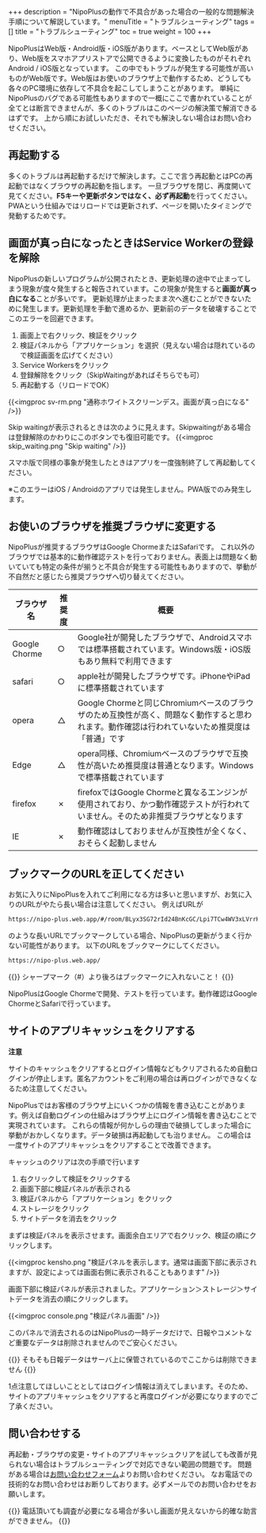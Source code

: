 +++
description = "NipoPlusの動作で不具合があった場合の一般的な問題解決手順について解説しています。"
menuTitle = "トラブルシューティング"
tags = []
title = "トラブルシューティング"
toc = true
weight = 100
+++

NipoPlusはWeb版・Android版・iOS版があります。ベースとしてWeb版があり、Web版をスマホアプリストアで公開できるように変換したものがそれぞれAndroid / iOS版となっています。
この中でもトラブルが発生する可能性が高いものがWeb版です。Web版はお使いのブラウザ上で動作するため、どうしても各々のPC環境に依存して不具合を起こしてしまうことがあります。
単純にNipoPlusのバグである可能性もありますので一概にここで書かれていることが全てとは断言できませんが、多くのトラブルはこのページの解決策で解消できるはずです。
上から順にお試しいただき、それでも解決しない場合はお問い合わせください。

## 再起動する

多くのトラブルは再起動するだけで解決します。ここで言う再起動とはPCの再起動ではなくブラウザの再起動を指します。
一旦ブラウザを閉じ、再度開いて見てください。**F5キーや更新ボタンではなく、必ず再起動**を行ってください。
PWAという仕組みではリロードでは更新されず、ページを開いたタイミングで発動するためです。

## 画面が真っ白になったときはService Workerの登録を解除

NipoPlusの新しいプログラムが公開されたとき、更新処理の途中で止まってしまう現象が度々発生すると報告されています。この現象が発生すると**画面が真っ白になる**ことが多いです。
更新処理が止まったまま次へ進むことができないために発生します。更新処理を手動で進めるか、更新前のデータを破壊することでこのエラーを回避できます。

1. 画面上で右クリック、検証をクリック
1. 検証パネルから「アプリケーション」を選択（見えない場合は隠れているので検証画面を広げてください）
1. Service Workersをクリック
1. 登録解除をクリック（SkipWaitingがあればそちらでも可）
1. 再起動する（リロードでOK）

{{<imgproc sv-rm.png "通称ホワイトスクリーンデス。画面が真っ白になる" />}}

Skip waitingが表示されるときは次のように見えます。Skipwaitingがある場合は登録解除のかわりにこのボタンでも復旧可能です。
{{<imgproc skip_waiting.png "Skip waiting" />}}

スマホ版で同様の事象が発生したときはアプリを一度強制終了して再起動してください。

※このエラーはiOS / Androidのアプリでは発生しません。PWA版でのみ発生します。

## お使いのブラウザを推奨ブラウザに変更する

NipoPlusが推奨するブラウザはGoogle ChormeまたはSafariです。
これ以外のブラウザでは基本的に動作確認テストを行っておりません。表面上は問題なく動いていても特定の条件が揃うと不具合が発生する可能性もありますので、挙動が不自然だと感じたら推奨ブラウザへ切り替えてください。

|ブラウザ名|推奨度|概要|
|---|---|---|
|Google Chorme|○|Google社が開発したブラウザで、Androidスマホでは標準搭載されています。Windows版・iOS版もあり無料で利用できます|
|safari|○|apple社が開発したブラウザです。iPhoneやiPadに標準搭載されています|
|opera|△|Google Chormeと同じChromiumベースのブラウザのため互換性が高く、問題なく動作すると思われます。動作確認は行われていないため推奨度は「普通」です|
|Edge|△|opera同様、Chromiumベースのブラウザで互換性が高いため推奨度は普通となります。Windowsで標準搭載されています|
|firefox|✗|firefoxではGoogle Chormeと異なるエンジンが使用されており、かつ動作確認テストが行われていません。そのため非推奨ブラウザとなります|
|IE|✗|動作確認はしておりませんが互換性が全くなく、おそらく起動しません|

## ブックマークのURLを正してください

お気に入りにNipoPlusを入れてご利用になる方は多いと思いますが、お気に入りのURLがやたら長い場合は注意してください。
例えばURLが

```sh
https://nipo-plus.web.app/#/room/BLyx3SG72rId24BnKcGC/Lpi7TCw4WV3xLVrrHOCs/blue-grey/home/PageNameGroupSettingStaff
```

のような長いURLでブックマークしている場合、NipoPlusの更新がうまく行かない可能性があります。
以下のURLをブックマークにしてください。

```sh
https://nipo-plus.web.app/
```

{{<alice pos="right" icon="here">}}
シャープマーク（#）より後ろはブックマークに入れないこと！
{{</alice>}}

NipoPlusはGoogle Chormeで開発、テストを行っています。動作確認はGoogle ChormeとSafariで行っています。

## サイトのアプリキャッシュをクリアする

**注意**

サイトのキャッシュをクリアするとログイン情報などもクリアされるため自動ログインが停止します。匿名アカウントをご利用の場合は再ログインができなくなるため注意してください。


NipoPlusではお客様のブラウザ上にいくつかの情報を書き込むことがあります。例えば自動ログインの仕組みはブラウザ上にログイン情報を書き込むことで実現されています。
これらの情報が何かしらの理由で破損してしまった場合に挙動がおかしくなります。データ破損は再起動しても治りません。
この場合は一度サイトのアプリキャッシュをクリアすることで改善できます。

キャッシュのクリアは次の手順で行います

1. 右クリックして検証をクリックする
1. 画面下部に検証パネルが表示される
1. 検証パネルから「アプリケーション」をクリック
1. ストレージをクリック
1. サイトデータを消去をクリック

まずは検証パネルを表示させます。画面余白エリアで右クリック、検証の順にクリックします。

{{<imgproc kensho.png "検証パネルを表示します。通常は画面下部に表示されますが、設定によっては画面右側に表示されることもあります" />}}

画面下部に検証パネルが表示されました。アプリケーション＞ストレージ＞サイトデータを消去の順にクリックします。

{{<imgproc console.png "検証パネル画面" />}}

このパネルで消去されるのはNipoPlusの一時データだけで、日報やコメントなど重要なデータは削除されませんのでご安心ください。

{{<alice pos="right" icon="here">}}
そもそも日報データはサーバ上に保管されているのでここからは削除できません
{{</alice>}}

1点注意してほしいこととしてはログイン情報は消えてしまいます。そのため、サイトのアプリキャッシュをクリアすると再度ログインが必要になりますのでご了承ください。

## 問い合わせする

再起動・ブラウザの変更・サイトのアプリキャッシュクリアを試しても改善が見られない場合はトラブルシューティングで対応できない範囲の問題です。
問題がある場合は[お問い合わせフォーム](/system/inquery/)よりお問い合わせください。
なお電話での技術的なお問い合わせはお断りしております。必ずメールでのお問い合わせをお願いします。

{{<alice pos="right" icon="default">}}
電話頂いても調査が必要になる場合が多いし画面が見えないから的確な助言ができません。
{{</alice>}}
